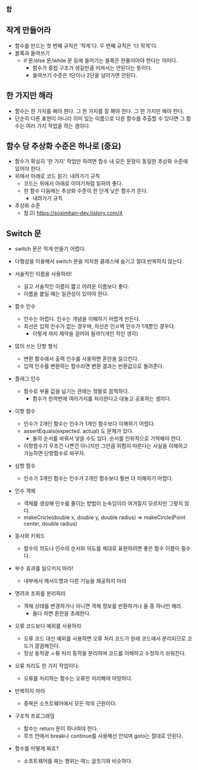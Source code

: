 ### 함 

## 작게 만들어라
- 함수를 만드는 첫 번째 규칙은 '작게'다. 두 번째 규칙은 '더 작게'다.
- 블록과 들여쓰기
  - if 문/else 문/while 문 등에 들어가는 블록은 한줄이어야 한다는 의미다.
    - 함수가 중첩 구조가 생길만큼 커져서는 안된다는 뜻이다.
    - 들여쓰기 수준은 1단이나 2단을 넘어가면 안된다.
    
## 한 가지만 해라
- 함수는 한 가지를 해야 한다. 그 한 가지를 잘 해야 한다. 그 한 가지만 해야 한다.
- 단순히 다른 표현이 아니라 의미 있는 이름으로 다른 함수를 추출할 수 있다면 그 함수는 여러 가지 작업을 하는 셈이다.

## 함수 당 추상화 수준은 하나로 (중요)
- 함수가 확실히 '한 가지' 작업만 하려면 함수 내 모든 문장이 동일한 추상화 수준에 있어야 한다.
- 위에서 아래로 코드 읽기: 내려가기 규칙
  - 코드는 위에서 아래로 이야기처럼 읽혀야 좋다.
  - 한 함수 다음에는 추상화 수준이 한 단계 낮은 함수가 온다.
    - 내려가기 규칙
- 추상화 수준
  - 참고) https://sosimhan-dev.tistory.com/4

## Switch 문
- switch 문은 작게 만들기 어렵다.
- 다형성을 이용해서 switch 문을 저차원 클래스에 숨기고 절대 반복하지 않는다.

- 서술적인 이름을 사용하라!
  - 길고 서술적인 이름이 짧고 어려운 이름보다 좋다.
  - 이름을 붙일 때는 일관성이 있어야 한다.
  
- 함수 인수
  - 인수는 어렵다. 인수는 개념을 이해하기 어렵게 만든다.
  - 최선은 입력 인수가 없는 경우며, 차선은 인ㄹ벽 인수가 1개뿐인 경우다.
    - 이렇게 까지 제약을 걸어야 될까?(개인 적인 생각)

- 많이 쓰는 단항 형식
  - 변환 함수에서 출력 인수를 사용하면 혼란을 일으킨다.
  - 입력 인수를 변환하는 함수라면 변환 결과는 반환값으로 돌려준다.
  
- 플래그 인수
  - 함수로 부울 값을 넘기는 관례는 정말로 끔찍하다. 
    - 함수가 한꺼번에 여러가지를 처리한다고 대놓고 공표하는 셈이다.
 
- 이항 함수
  - 인수가 2개인 함수는 인수가 1개인 함수보다 이해하기 어렵다.
  - assertEquals(expected. actual) 도 문제가 있다.
    - 둘의 순서를 바꿔서 넣을 수도 있다. 순서를 인위적으로 기억해야 한다.
  - 이항함수가 무조건 나쁜건 아니지만 그만큼 위험이 따른다는 사실을 이해하고 가능하면 단항함수로 바꾸자.
  
- 삼항 함수
  - 인수가 3개인 함수는 인수가 2개인 함수보다 훨씬 더 이해하기 어렵다.
 
- 인수 객체
  - 객체를 생성해 인수를 줄이는 방법이 눈속임이라 여겨질지 모르지만 그렇지 않다.
  - makeCricle(double x, double y, double radius) => makeCircle(Point center, double radius)
  
- 동사와 키워드
  - 함수의 의도나 인수의 순서와 의도를 제대로 표현하려면 좋은 함수 이름이 필수다.
  
- 부수 효과를 일으키지 마라!
  - 내부에서 메서드명과 다른 기능을 제공하지 마라
  
- 명려과 조회를 분리하라
  - 객체 상태를 변경하거나 아니면 객체 정보를 반환하거나 둘 중 하나만 해라.
    - 둘다 하면 혼란을 초래한다.
    
- 오류 코드보다 예외를 사용하라
  - 오류 코드 대신 예외를 사용하면 오류 처리 코드가 원래 코드에서 분리되므로 코드가 깔끔해진다.
  - 정상 동작광 ㅗ류 처리 동작을 분리하며 코드를 이해하고 수정하기 쉬워진다.
  
- 오류 처리도 한 가지 작업이다.
  - 오류를 처리하는 함수는 오류만 처리해야 마땅하다.
  
- 반복하지 마라
  - 중복은 소프트웨어에서 모든 악의 근원이다.

- 구조적 프로그래밍
  - 함수는 return 문이 하나여야 한다.
  - 루프 안에서 break나 continue를 사용해선 안되며 goto는 절대로 안된다.
  
- 함수를 어떻게 짜죠?
  - 소프트웨어를 짜는 행위는 여느 글짓기와 비슷하다.
  
  
